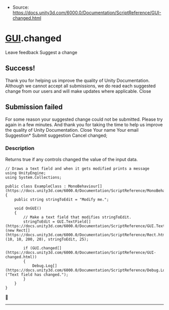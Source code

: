 * Source: https://docs.unity3d.com/6000.0/Documentation/ScriptReference/GUI-changed.html

#  [GUI](https://docs.unity3d.com/6000.0/Documentation/ScriptReference/GUI.html).changed
Leave feedback
Suggest a change
## Success!
Thank you for helping us improve the quality of Unity Documentation. Although we cannot accept all submissions, we do read each suggested change from our users and will make updates where applicable.
Close
## Submission failed
For some reason your suggested change could not be submitted. Please <a>try again</a> in a few minutes. And thank you for taking the time to help us improve the quality of Unity Documentation.
Close
Your name Your email Suggestion* Submit suggestion
Cancel
changed; 
### Description
Returns true if any controls changed the value of the input data.
```
// Draws a text field and when it gets modified prints a message
using UnityEngine;
using System.Collections;  
  
public class ExampleClass : MonoBehaviour[](https://docs.unity3d.com/6000.0/Documentation/ScriptReference/MonoBehaviour.html)
{
    public string stringToEdit = "Modify me.";  
  
    void OnGUI()
    {
        // Make a text field that modifies stringToEdit.
        stringToEdit = GUI.TextField[](https://docs.unity3d.com/6000.0/Documentation/ScriptReference/GUI.TextField.html)(new Rect[](https://docs.unity3d.com/6000.0/Documentation/ScriptReference/Rect.html)(10, 10, 200, 20), stringToEdit, 25);  
  
        if (GUI.changed[](https://docs.unity3d.com/6000.0/Documentation/ScriptReference/GUI-changed.html))
        {
            Debug.Log[](https://docs.unity3d.com/6000.0/Documentation/ScriptReference/Debug.Log.html)("Text field has changed.");
        }
    }
}

```

* * *
